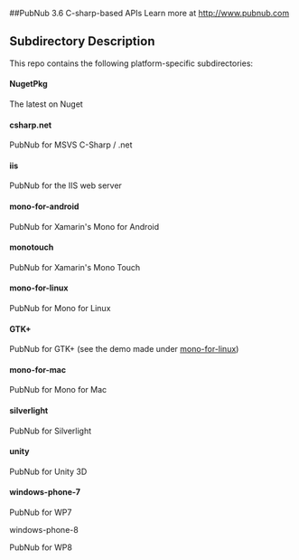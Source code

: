 ##PubNub 3.6 C-sharp-based APIs
Learn more at http://www.pubnub.com

## Subdirectory Description
This repo contains the following platform-specific subdirectories:

#### NugetPkg
The latest on Nuget

#### csharp.net
PubNub for MSVS C-Sharp / .net

#### iis
PubNub for the IIS web server

#### mono-for-android
PubNub for Xamarin's Mono for Android

#### monotouch
PubNub for Xamarin's Mono Touch

#### mono-for-linux
PubNub for Mono for Linux

#### GTK+
PubNub for GTK+ (see the demo made under [mono-for-linux](mono-for-linux/Demo/GTK%2B))

#### mono-for-mac
PubNub for Mono for Mac

#### silverlight
PubNub for Silverlight

#### unity
PubNub for Unity 3D

#### windows-phone-7
PubNub for WP7

 windows-phone-8

PubNub for WP8
